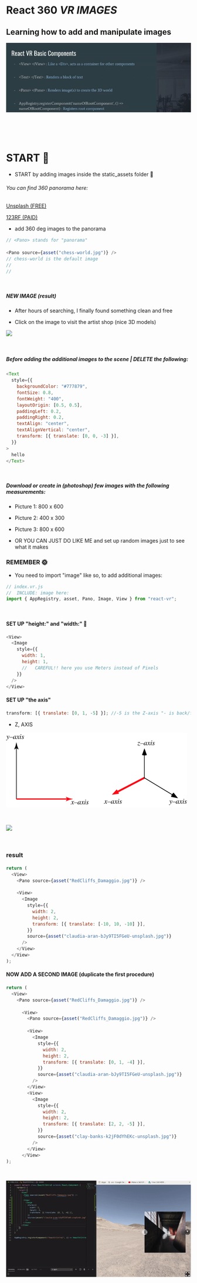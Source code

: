 # React 360 _VR IMAGES_

## Learning how to add and manipulate images

[<img src="./img/react-vr-basic-components.jpg"/>](https://www.youtube.com/watch?v=PnYhS4Ygs3s&list=LL&index=5)

<br>
<br>

<!-- > the best 360 cameras

[Ricoh Theta Z1: The DSLR of 360 Cameras?](https://www.youtube.com/watch?v=0uN7k9VSu_8)

[The Best 360 Cameras for 2021 | PCMag](https://uk.pcmag.com/digital-camcorders/89938/the-best-360-cameras-for-2020) -->

<br>

# START 🐖

- START by adding images inside the static_assets folder 🌻

###### You can find 360 panorama here:

[Unsplash (FREE)](https://unsplash.com/s/photos/360)

[123RF (PAID)](https://www.123rf.com/photo_113527037_spherical-360-panorama-projection-interior-empty-room-3-d-rendering.html)

- add 360 deg images to the panorama

```javascript
// <Pano> stands for "panorama"

<Pano source={asset("chess-world.jpg")} />
// chess-world is the default image
//
//
```

<br>

##### NEW IMAGE (result)

- After hours of searching, I finally found something clean and free

- Click on the image to visit the artist shop (nice 3D models)

[<img src="./img/pano-img2.gif"/>](https://www.turbosquid.com/Search/Index.cfm?keyword=damaggio)

<br>

##### Before adding the additional images to the scene | DELETE the following:

```javascript
<Text
  style={{
    backgroundColor: "#777879",
    fontSize: 0.8,
    fontWeight: "400",
    layoutOrigin: [0.5, 0.5],
    paddingLeft: 0.2,
    paddingRight: 0.2,
    textAlign: "center",
    textAlignVertical: "center",
    transform: [{ translate: [0, 0, -3] }],
  }}
>
  hello
</Text>
```

<br>

##### Download or create in (photoshop) few images with the following measurements:

- Picture 1: 800 x 600
- Picture 2: 400 x 300
- Picture 3: 800 x 600

- OR YOU CAN JUST DO LIKE ME and set up random images just to see what it makes

### REMEMBER 🌞

- You need to import "image" like so, to add additional images:

```javascript
// index.vr.js
//  INCLUDE: image here:
import { AppRegistry, asset, Pano, Image, View } from "react-vr";
```

<br>

#### SET UP "height:" and "width:" 🐖

```javascript
<View>
  <Image
    style={{
      width: 1,
      height: 1,
      //   CAREFUL!! here you use Meters instead of Pixels
    }}
  />
</View>
```

#### SET UP "the axis"

```javascript
transform: [{ translate: [0, 1, -5] }]; //-5 is the Z-axis "- is back/forward"
```

- Z, AXIS

[<img src="./img/XAxis_1000.gif"/>](https://www.turbosquid.com/Search/Index.cfm?keyword=damaggio)

<br>

[<img src="./img/z-axis.gif"/>](https://www.turbosquid.com/Search/Index.cfm?keyword=damaggio)

<br>

### result

```javascript
return (
  <View>
    <Pano source={asset("RedCliffs_Damaggio.jpg")} />

    <View>
      <Image
        style={{
          width: 2,
          height: 2,
          transform: [{ translate: [-10, 10, -10] }],
        }}
        source={asset("claudia-aran-bJy9TI5FGeU-unsplash.jpg")}
      />
    </View>
  </View>
);
```

#### NOW ADD A SECOND IMAGE (duplicate the first procedure)

```javascript
return (
  <View>
    <Pano source={asset("RedCliffs_Damaggio.jpg")} />

      <View>
        <Pano source={asset("RedCliffs_Damaggio.jpg")} />

        <View>
          <Image
            style={{
              width: 2,
              height: 2,
              transform: [{ translate: [0, 1, -4] }],
            }}
            source={asset("claudia-aran-bJy9TI5FGeU-unsplash.jpg")}
          />
        </View>
        <View>
          <Image
            style={{
              width: 2,
              height: 2,
              transform: [{ translate: [2, 2, -5] }],
            }}
            source={asset("clay-banks-k2jF0dYhEKc-unsplash.jpg")}
          />
        </View>
      </View>
);
```

<br>

[<img src="./img/2image-example.gif"/>]()
